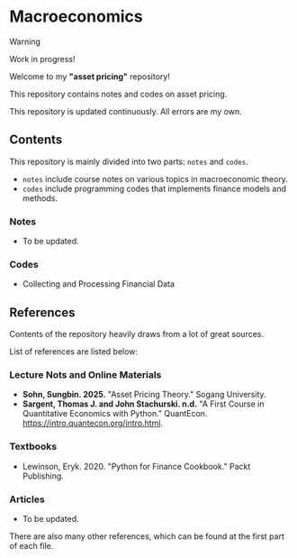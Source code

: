 # Macroeconomics

> [!WARNING]
> Work in progress!

Welcome to my **"asset pricing"** repository!

This repository contains notes and codes on asset pricing.

This repository is updated continuously. All errors are my own.

## Contents

This repository is mainly divided into two parts: `notes` and `codes`.

- `notes` include course notes on various topics in macroeconomic theory.
- `codes` include programming codes that implements finance models and methods.

### Notes

- To be updated.

### Codes

- Collecting and Processing Financial Data


## References

Contents of the repository heavily draws from a lot of great sources.

List of references are listed below:

### Lecture Nots and Online Materials

- **Sohn, Sungbin. 2025.** "Asset Pricing Theory." Sogang University.
- **Sargent, Thomas J. and John Stachurski. n.d.** "A First Course in Quantitative Economics with Python." QuantEcon. https://intro.quantecon.org/intro.html.


### Textbooks

- Lewinson, Eryk. 2020. "Python for Finance Cookbook." Packt Publishing.

### Articles

- To be updated.



There are also many other references, which can be found at the first part of each file.
